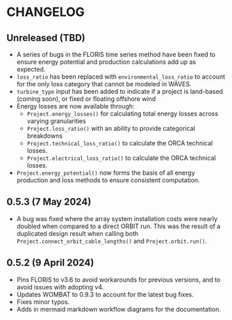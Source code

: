 # CHANGELOG

## Unreleased (TBD)

- A series of bugs in the FLORIS time series method have been fixed to ensure energy potential
  and production calculations add up as expected.
- `loss_ratio` has been replaced with `environmental_loss_ratio` to account for the only loss
  category that cannot be modeled in WAVES.
- `turbine_type` input has been added to indicate if a project is land-based (coming soon), or
  fixed or floating offshore wind
- Energy losses are now available through:
  - `Project.energy_losses()` for calculating total energy losses across varying granularities
  - `Project.loss_ratio()` with an ability to provide categorical breakdowns
  - `Project.technical_loss_ratio()` to calculate the ORCA technical losses.
  - `Project.electrical_loss_ratio()` to calculate the ORCA technical losses.
- `Project.energy_potential()` now forms the basis of all energy production and loss methods to
  ensure consistent computation.

## 0.5.3 (7 May 2024)

- A bug was fixed where the array system installation costs were nearly doubled when compared
  to a direct ORBIT run. This was the result of a duplicated design result when calling both
  `Project.connect_orbit_cable_lengths()` and `Project.orbit.run()`.

## 0.5.2 (9 April 2024)

- Pins FLORIS to v3.6 to avoid workarounds for previous versions, and to avoid issues with
  adopting v4.
- Updates WOMBAT to 0.9.3 to account for the latest bug fixes.
- Fixes minor typos.
- Adds in mermaid markdown workflow diagrams for the documentation.
